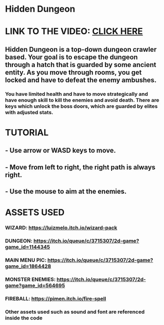 # Hidden Dungeon
# LINK TO THE VIDEO: [CLICK HERE](https://youtu.be/PixMpK7dw5I)
## Hidden Dungeon is a top-down dungeon crawler based. Your goal is to escape the dungeon through a hatch that is guarded by some ancient entity. As you move through rooms, you get locked and have to defeat the enemy ambushes.
### You have limited health and have to move strategically and have enough skill to kill the enemies and avoid death. There are keys which unlock the boss doors, which are guarded by elites with adjusted stats.

# TUTORIAL
## - Use arrow or WASD keys to move.
## - Move from left to right, the right path is always right.
## - Use the mouse to aim at the enemies.

# ASSETS USED
### WIZARD: https://luizmelo.itch.io/wizard-pack
### DUNGEON: https://itch.io/queue/c/3715307/2d-game?game_id=1144345
### MAIN MENU PIC: https://itch.io/queue/c/3715307/2d-game?game_id=1864428
### MONSTER ENEMIES: https://itch.io/queue/c/3715307/2d-game?game_id=564695
### FIREBALL: https://pimen.itch.io/fire-spell
### Other assets used such as sound and font are referenced inside the code 


